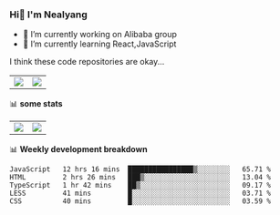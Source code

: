 ### Hi👋 I'm Nealyang

- 🔭 I’m currently working on Alibaba group
- 🌱 I’m currently learning React,JavaScript


I think these code repositories are okay...

<table>
  <tbody>
    <tr>
      <td>
        <a href="https://github.com/Nealyang/React-Express-Blog-Demo">
          <img align="center" src="https://github-readme-stats.vercel.app/api/pin/?username=Nealyang&repo=React-Express-Blog-Demo&theme=chartreuse-dark" />
        </a>
      </td>
       <td>
        <a href="https://github.com/Nealyang/PersonalBlog">
          <img align="center" src="https://github-readme-stats.vercel.app/api/pin/?username=Nealyang&repo=PersonalBlog&theme=chartreuse-dark" />
        </a>
      </td>
    </tr>
  </tbody>
</table>

📊 **some stats**


<table>
  <tbody>
    <tr>
      <td>
          <img align="center" src="https://github-readme-stats.vercel.app/api?username=Nealyang&theme=chartreuse-dark&show_icons=true" />
      </td>
       <td>
          <img align="center" src="https://github-readme-stats.vercel.app/api/top-langs/?username=Nealyang&theme=chartreuse-dark" />
      </td>
    </tr>
  </tbody>
</table>

📊 **Weekly development breakdown**

<!--START_SECTION:waka-->
```text
JavaScript   12 hrs 16 mins  ████████████████▒░░░░░░░░   65.71 % 
HTML         2 hrs 26 mins   ███▒░░░░░░░░░░░░░░░░░░░░░   13.04 % 
TypeScript   1 hr 42 mins    ██▒░░░░░░░░░░░░░░░░░░░░░░   09.17 % 
LESS         41 mins         █░░░░░░░░░░░░░░░░░░░░░░░░   03.71 % 
CSS          40 mins         █░░░░░░░░░░░░░░░░░░░░░░░░   03.59 % 
```
<!--END_SECTION:waka-->
